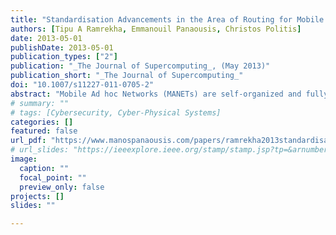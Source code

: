 ```yaml
---
title: "Standardisation Advancements in the Area of Routing for Mobile Ad-Hoc Networks"
authors: [Tipu A Ramrekha, Emmanouil Panaousis, Christos Politis]
date: 2013-05-01
publishDate: 2013-05-01
publication_types: ["2"]
publication: "_The Journal of Supercomputing_, (May 2013)"
publication_short: "_The Journal of Supercomputing_"
doi: "10.1007/s11227-011-0705-2"
abstract: "Mobile Ad hoc Networks (MANETs) are self-organized and fully distributed networks that rely on the collaboration of participating devices to route data from source to destination. The MANET paradigm is expected to enable ubiquitous mobile communication and thus the proliferation of pervasive applications. The MANET Working Group (WG) of the Internet Engineering Task Force (IETF) is responsible for standardizing an appropriate Internet Protocol (IP) based routing protocol functionality for both static (mesh) and dynamic (mobile) wireless ad hoc network topologies. In this paper, we provide a background on the possibility to use MANETs for enabling future pervasive internet and innovative ubiquitous services. We also describe the work achieved by the MANET WG thus far on the area of secure unicast and multicast routing for MANETs. We also examine non-IETF work on this area, chiefly based on adaptive and hybrid routing. The paper then presents comparative performance evaluations of discussed routing protocols. It is mainly observed that there is a need for adaptive hybrid routing approaches in order to support future innovative and pervasive applications. Consequently, we present our conclusions."
# summary: ""
# tags: [Cybersecurity, Cyber-Physical Systems]
categories: []
featured: false
url_pdf: "https://www.manospanaousis.com/papers/ramrekha2013standardisation.pdf"
# url_slides: "https://ieeexplore.ieee.org/stamp/stamp.jsp?tp=&arnumber=8894107"
image:
  caption: ""
  focal_point: ""
  preview_only: false
projects: []
slides: ""

---
```

